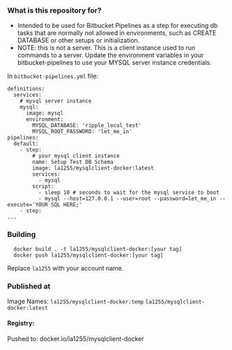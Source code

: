 

### What is this repository for? ###

* Intended to be used for Bitbucket Pipelines as a step for executing db tasks that are normally not allowed in environments, such as CREATE DATABASE or other setups or initialization.
* NOTE: this is not a server. This is a client instance used to run commands to a server. Update the environment variables in your bitbucket-pipelines to use your MYSQL server instance credentials.

In `bitbucket-pipelines.yml` file:
```
definitions:
  services:
    # mysql server instance
    mysql:
      image: mysql
      environment:
        MYSQL_DATABASE: 'ripple_local_test'
        MYSQL_ROOT_PASSWORD: 'let_me_in'
pipelines:
  default:
    - step:
        # your mysql client instance
        name: Setup Test DB Schema
        image: la1255/mysqlclient-docker:latest
        services:
          - mysql
        script:
          - sleep 10 # seconds to wait for the mysql service to boot
          - mysql --host=127.0.0.1 --user=root --password=let_me_in --execute='YOUR SQL HERE;'
    - step:
...
```



### Building
      docker build . -t la1255/mysqlclient-docker:[your tag]
      docker push la1255/mysqlclient-docker:[your tag]

Replace `la1255` with your account name.


### Published at
Image Names:
`la1255/mysqlclient-docker:temp`
`la1255/mysqlclient-docker:latest`

#### Registry:
Pushed to:
      docker.io/la1255/mysqlclient-docker
